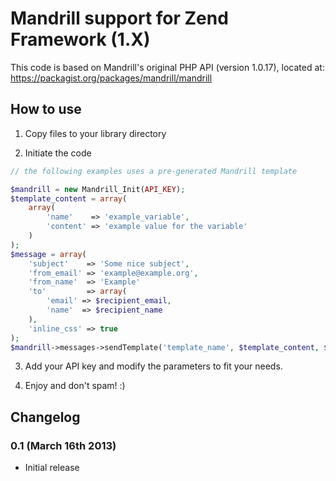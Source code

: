 # Mandrill support for Zend Framework (1.X) #

This code is based on Mandrill's original PHP API (version 1.0.17), located at: https://packagist.org/packages/mandrill/mandrill

## How to use ##

1. Copy files to your library directory

2. Initiate the code

```php
// the following examples uses a pre-generated Mandrill template

$mandrill = new Mandrill_Init(API_KEY);
$template_content = array(
    array(
        'name'    => 'example_variable',
        'content' => 'example value for the variable'
    )
);
$message = array(
    'subject'    => 'Some nice subject',
    'from_email' => 'example@example.org',
    'from_name'  => 'Example'
    'to'         => array(
        'email' => $recipient_email,
        'name'  => $recipient_name
    ),
    'inline_css' => true
);
$mandrill->messages->sendTemplate('template_name', $template_content, $message);
```

3. Add your API key and modify the parameters to fit your needs.

4. Enjoy and don't spam! :)

## Changelog ##

### 0.1 (March 16th 2013) ###

* Initial release